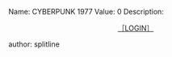 Name: CYBERPUNK 1977
Value: 0
Description: <br>
<div style="text-align: center">
	
[［LOGIN］](http://eofqual.ais3.org:1977)
	
</div>

author: splitline
